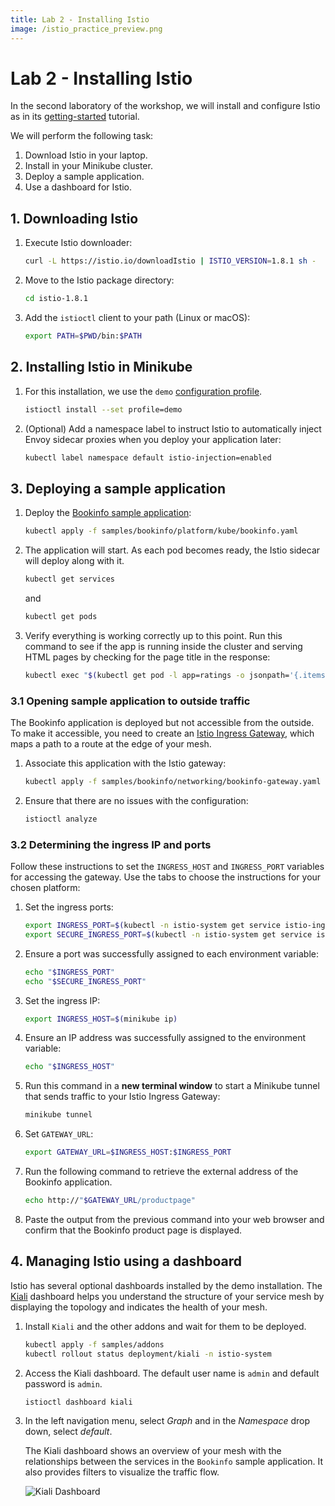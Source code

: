 ```yaml
---
title: Lab 2 - Installing Istio
image: /istio_practice_preview.png
---
```


# Lab 2 - Installing Istio

In the second laboratory of the workshop, we will install and configure Istio as in its [getting-started](https://istio.io/latest/docs/setup/getting-started/) tutorial.

We will perform the following task:

1. Download Istio in your laptop.
2. Install in your Minikube cluster.
3. Deploy a sample application.
4. Use a dashboard for Istio.

## 1. Downloading Istio

1. Execute Istio downloader:

    ```sh
    curl -L https://istio.io/downloadIstio | ISTIO_VERSION=1.8.1 sh -
    ```

2. Move to the Istio package directory:

    ```sh
    cd istio-1.8.1
    ```

3. Add the `istioctl` client to your path (Linux or macOS):

    ```sh
    export PATH=$PWD/bin:$PATH
    ```

## 2. Installing Istio in Minikube

1. For this installation, we use the `demo` [configuration profile](https://istio.io/latestdocs/setup/additional-setup/config-profiles/).

    ```sh
    istioctl install --set profile=demo
    ```

2. (Optional) Add a namespace label to instruct Istio to automatically inject Envoy sidecar proxies when you deploy your application later:

    ```sh
    kubectl label namespace default istio-injection=enabled
    ```

## 3. Deploying a sample application

1. Deploy the [Bookinfo sample application](https://istio.io/latest/docs/examples/bookinfo/):

    ```sh
    kubectl apply -f samples/bookinfo/platform/kube/bookinfo.yaml
    ```

2. The application will start. As each pod becomes ready, the Istio sidecar will deploy along with it.

    ```sh
    kubectl get services
    ```

    and

    ```sh
    kubectl get pods
    ```

3. Verify everything is working correctly up to this point. Run this command to see if the app is running inside the cluster and serving HTML pages by     checking for the page title in the response:

    ```sh
    kubectl exec "$(kubectl get pod -l app=ratings -o jsonpath='{.items[0].metadata.name}')" -c ratings -- curl -s productpage:9080/productpage | grep -o "<title>.*</title>"
    ```

### 3.1 Opening sample application to outside traffic

The Bookinfo application is deployed but not accessible from the outside. To make it accessible, you need to create an [Istio Ingress Gateway](https://istio.io/latestdocs/concepts/traffic-management/#gateways), which maps a path to a route at the edge of your mesh.

1. Associate this application with the Istio gateway:

    ```sh
    kubectl apply -f samples/bookinfo/networking/bookinfo-gateway.yaml
    ```

2. Ensure that there are no issues with the configuration:

    ```sh
    istioctl analyze
    ```

### 3.2 Determining the ingress IP and ports

Follow these instructions to set the `INGRESS_HOST` and `INGRESS_PORT` variables for accessing the gateway. Use the tabs to choose the instructions for your chosen platform:

1. Set the ingress ports:

    ```sh
    export INGRESS_PORT=$(kubectl -n istio-system get service istio-ingressgateway -o jsonpath='{.spec.ports[?(.name=="http2")].nodePort}')
    export SECURE_INGRESS_PORT=$(kubectl -n istio-system get service istio-ingressgateway -o jsonpath='{.spec.ports[?(.name=="https")].nodePort}')
    ```

2. Ensure a port was successfully assigned to each environment variable:

    ```sh
    echo "$INGRESS_PORT"
    echo "$SECURE_INGRESS_PORT"
    ```

3. Set the ingress IP:

    ```sh
    export INGRESS_HOST=$(minikube ip)
    ```

4. Ensure an IP address was successfully assigned to the environment variable:

    ```sh
    echo "$INGRESS_HOST"
    ```

5. Run this command in a **new terminal window** to start a Minikube tunnel that sends traffic to your Istio Ingress Gateway:

    ```sh
    minikube tunnel
    ```

6. Set `GATEWAY_URL`:

    ```sh
    export GATEWAY_URL=$INGRESS_HOST:$INGRESS_PORT
    ```

7. Run the following command to retrieve the external address of the Bookinfo application.

    ```sh
    echo http://"$GATEWAY_URL/productpage"
    ```

8. Paste the output from the previous command into your web browser and confirm that the Bookinfo product page is displayed.

## 4. Managing Istio using a dashboard

Istio has several optional dashboards installed by the demo installation. The [Kiali](https://kiali.io/) dashboard helps you understand the structure of your service mesh by displaying the topology and indicates the health of your mesh.

1. Install `Kiali` and the other addons and wait for them to be deployed.

    ```sh
    kubectl apply -f samples/addons
    kubectl rollout status deployment/kiali -n istio-system
    ```

2. Access the Kiali dashboard. The default user name is `admin` and default password is `admin`.

    ```sh
    istioctl dashboard kiali
    ```

3. In the left navigation menu, select _Graph_ and in the _Namespace_ drop down, select _default_.

    The Kiali dashboard shows an overview of your mesh with the relationships between the services in the `Bookinfo` sample application. It also provides filters to visualize the traffic flow.

    ![Kiali Dashboard](https://istio.io/latest/docs/setup/getting-started/kiali-example2.png)